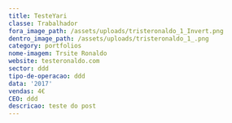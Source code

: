 ```yaml
---
title: TesteYari
classe: Trabalhador
fora_image_path: /assets/uploads/tristeronaldo_1_Invert.png
dentro_image_path: /assets/uploads/tristeronaldo_1_.png
category: portfolios
nome-imagem: Trsite Ronaldo
website: testeronaldo.com
sector: ddd
tipo-de-operacao: ddd
data: '2017'
vendas: 4€
CEO: ddd
descricao: teste do post
---
```


